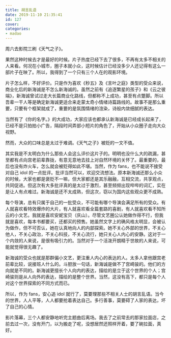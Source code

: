 ```yaml
---
title: 胡言乱语
date: 2019-11-10 21:35:41
id: 127
cover: 
categories:
- madao
---
```


周六去影院三刷《天气之子》。

果然这种时候去才是最好的时候。片子热度已经下去了很多，不再有太多不相关的人来看。何况在小城市，圈子本就小众，这时候估计已经没多少人还记得有这么一部片子在映了。所以，我得到了一个只有三个人在的观影环境。

片子怎么样，不好评价。只是作为喜欢《秒五》及《言叶之庭》类型的受众来说，商业化后的新海诚是不怎么新海诚的。虽然之前有《追逐繁星的孩子》和《云之彼端》，新海诚曾试过走大长篇商业化路线，但都称不上成功，甚至有点蹩脚。所以吾辈一干人等是确定新海诚更适合来走蒙太奇小情绪诗篇路线的。故事不是那么重要，只要有个框架就成了，重要的是氛围情绪的渲染，诗般内敛细腻的表达。

当然有了《你的名字。》的大成功，大家应该也都承认新海诚是已经成长起来了，已经不是只拍拍小广告，隔段时间弄部小短片的角色了，开始从小众圈子走向大众视野。

然而，大众的口味总是太过于难调。《天气之子》被贬的一文不值。

其实我是不太明白为什么那些人会这么评价这片子的。明明也没什么大的疏漏，甚至都有点向宫老前辈靠拢，有意无意地去挂上对自然环境的关怀了。最重要的，最后也没有炸火车，怎么就会被贬得如此不堪。当然，作为 fans，也不能说不接受对自己 idol 的一点批评。批评当然可以，欢迎交流想法。原本新海诚还那么小众的时候，大家也都是褒贬不一嘛，但大家都还是其乐融融，互相交流，共享观点，共同促进。但这次有大多批评真的是太过于激烈，甚至频频出现哔哔的词汇，实在是让人有点难过。新海诚是还不太成熟，但这次，窃以为国内这些观众更不成熟。

每个导演，总有只属于自己的一批受众，不可能有哪个导演会满足所有的受众。有人就喜欢看特效爆炸的大片，有人就喜欢看全篇套路的喜剧，有人就喜欢看不知所云的小文艺。我就是喜欢安妮宝贝（庆山）。尽管文艺圈公认她做作得不行，但我就是喜欢，每本书都要买，还都买的预售。她虽然文字上的确风格太明显，会被认为做作，但不可否认，她在认真地向人的内部探索。她不关心外部的世界，不关心他人，不关心政治，不关心科技，不关心流行，她只关心人内心的安静。这对于一个内敛的人来说，是很有吸引力的。当然对于一个活泼开朗精于世故的人来说，可能就觉得很无趣了。

新海诚的受众也就是那群偏小文艺，更注重人内心的表达的人。太多人拿他跟宫老前辈比较，说接班人什么的。斗胆放一句话，新海诚是做不了宫崎骏的。他们的方向就是不同的。新海诚更擅长个人向内的表达，描绘的是立于这个世界的个人；宫崎骏则是从人向外的表达，描绘的是整个世界。当然，这没有高下，都只是每个人对这个世界探索的不同方式而已。

所以，作为 fans，安心追 idol 就行了，莫要理那些不相关人士的胡言乱语。当今的世界，人人平等，人人都要抢着表达自己。多行善事，莫要碍了人家的表达，坏了自己的心情。

影片落幕，三个人都安静地听完主题曲后离场。我去了之前常去的那家拉面店，之前去过一次，没有开门，以为搬走了呢，没想居然还照样开着，要了碗拉面，真好。
